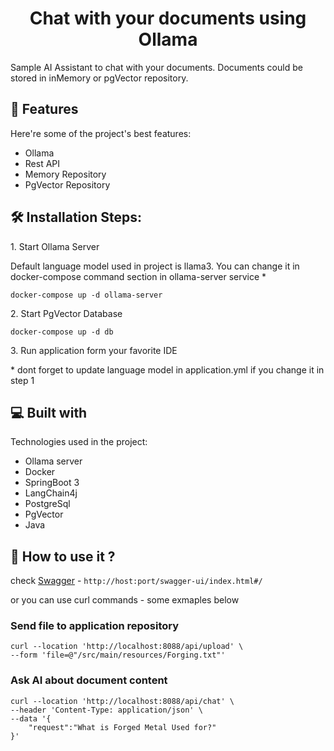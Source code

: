 <h1 align="center" id="title">Chat with your documents using Ollama</h1>

<p id="description">Sample AI Assistant to chat with your documents. Documents could be stored in inMemory or pgVector repository.</p>



<h2>🧐 Features</h2>

Here're some of the project's best features:

*   Ollama
*   Rest API
*   Memory Repository
*   PgVector Repository

<h2>🛠️ Installation Steps:</h2>

<p>1. Start Ollama Server</p>
<p>Default language model used in project is llama3. You can change it in docker-compose command section in ollama-server service *</p>

```
docker-compose up -d ollama-server
```

<p>2. Start PgVector Database</p>

```
docker-compose up -d db
```

<p>3. Run application form your favorite IDE</p>
<p>* dont forget to update language model in application.yml if you change it in step 1</p>


<h2>💻 Built with</h2>

Technologies used in the project:

*   Ollama server
*   Docker
*   SpringBoot 3
*   LangChain4j
*   PostgreSql
*   PgVector
*   Java

<h2>📗 How to use it ? </h2>

check [Swagger](http://localhost:8088/swagger-ui/index.html#/) - `http://host:port/swagger-ui/index.html#/`

or you can use curl commands - some exmaples below

### Send file to application repository 
```
curl --location 'http://localhost:8088/api/upload' \
--form 'file=@"/src/main/resources/Forging.txt"'
```

### Ask AI about document content
```
curl --location 'http://localhost:8088/api/chat' \
--header 'Content-Type: application/json' \
--data '{
    "request":"What is Forged Metal Used for?"
}'
```